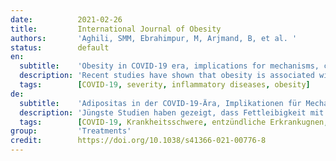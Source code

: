 ```yaml
---
date:          2021-02-26
title:         International Journal of Obesity
authors:       'Aghili, SMM, Ebrahimpur, M, Arjmand, B, et al. '
status:        default
en:
  subtitle:    'Obesity in COVID-19 era, implications for mechanisms, comorbidities, and prognosis: a review and meta-analysis'
  description: 'Recent studies have shown that obesity is associated with the severity of coronavirus disease (COVID-19). We reviewed clinical studies to clarify the obesity relationship with COVID-19 severity, comorbidities, and discussing possible mechanisms. The electronic databases, including Web of Science, PubMed, Scopus, and Google Scholar, were searched and all studies conducted on COVID-19 and obesity were reviewed. All studies were independently screened by reviewers based on their titles and abstracts. Forty relevant articles were selected, and their full texts were reviewed. Obesity affects the respiratory and immune systems through various mechanisms. Cytokine and adipokine secretion from adipose tissue leads to a pro-inflammatory state in obese patients, predisposing them to thrombosis, incoordination of innate and adaptive immune responses, inadequate antibody response, and cytokine storm. Obese patients had a longer virus shedding. Obesity is associated with other comorbidities such as hypertension, cardiovascular diseases, diabetes mellitus, and vitamin D deficiency. Hospitalization, intensive care unit admission, mechanical ventilation, and even mortality in obese patients were higher than normal-weight patients. Obesity could alter the direction of severe COVID-19 symptoms to younger individuals. Reduced physical activity, unhealthy eating habits and, more stress and fear experienced during the COVID-19 pandemic may result in more weight gain and obesity. Obesity should be considered as an independent risk factor for the severity of COVID-19. Paying more attention to preventing weight gain in obese patients with COVID-19 infection in early levels of disease is crucial during this pandemic.'
  tags:        [COVID-19, severity, inflammatory diseases, obesity]
de:
  subtitle:    'Adipositas in der COVID-19-Ära, Implikationen für Mechanismen, Komorbiditäten und Prognose: eine Übersichtsarbeit und Meta-Analyse'
  description: 'Jüngste Studien haben gezeigt, dass Fettleibigkeit mit dem Schweregrad einer Coronavirus-Erkrankung (COVID-19) verbunden ist. Wir haben klinische Studien untersucht, um den Zusammenhang zwischen Adipositas und dem Schweregrad der COVID-19-Erkrankung sowie Komorbiditäten zu klären und mögliche Mechanismen zu diskutieren. Die elektronischen Datenbanken, darunter Web of Science, PubMed, Scopus und Google Scholar, wurden durchsucht und alle Studien zu COVID-19 und Adipositas wurden überprüft. Alle Studien wurden von unabhängigen Gutachtern auf der Grundlage ihrer Titel und Zusammenfassungen überprüft. Es wurden vierzig relevante Artikel ausgewählt, deren Volltexte überprüft wurden. Adipositas wirkt sich über verschiedene Mechanismen auf das Atmungs- und Immunsystem aus. Die Sekretion von Zytokinen und Adipokinen aus dem Fettgewebe führt bei fettleibigen Patienten zu einem entzündungsfördernden Zustand, der sie für Thrombosen, eine fehlende Koordinierung der angeborenen und adaptiven Immunreaktionen, eine unzureichende Antikörperreaktion und einen Zytokinsturm prädisponiert. Bei fettleibigen Patienten war die Virusausscheidung länger. Adipositas wird mit anderen Begleiterkrankungen wie Bluthochdruck, Herz-Kreislauf-Erkrankungen, Diabetes mellitus und Vitamin-D-Mangel in Verbindung gebracht. Krankenhausaufenthalte, die Aufnahme in die Intensivstation, mechanische Beatmung und sogar die Sterblichkeit waren bei fettleibigen Patienten höher als bei normalgewichtigen Patienten. Adipositas könnte den Verlauf schwerer COVID-19-Symptome auf jüngere Personen verlagern. Geringere körperliche Aktivität, ungesunde Ernährungsgewohnheiten sowie mehr Stress und Angst während der COVID-19-Pandemie können zu einer stärkeren Gewichtszunahme und Fettleibigkeit führen. Fettleibigkeit sollte als unabhängiger Risikofaktor für den Schweregrad von COVID-19 angesehen werden. Während dieser Pandemie ist es von entscheidender Bedeutung, bei fettleibigen Patienten mit COVID-19-Infektion im Frühstadium der Erkrankung eine Gewichtszunahme zu verhindern.' 
  tags:        [COVID-19, Krankheitsschwere, entzündliche Erkrankugnen, Fettleibigkeit]
group:         'Treatments'
credit:        https://doi.org/10.1038/s41366-021-00776-8
---
```

